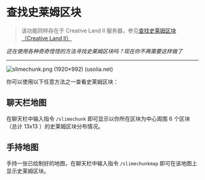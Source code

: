# 查找史莱姆区块

>该功能同样存在于 Creative Land II 服务器，参见[查找史莱姆区块（Creative Land II）](https://docs.usolia.net/#/docs/server/cl02/slimechunk-view) 

*还在使用各种奇奇怪怪的方法寻找史莱姆区块吗？现在你不再需要这样做了*

-----------

![slimechunk.png (1920×992) (usolia.net)](https://usolia.net/img/docs/cl02/slimechunk-view/slimechunk.png)

你可以使用以下任意方法之一查看史莱姆区块：

## 聊天栏地图

在聊天栏中输入指令 `/slimechunk` 即可显示以你所在区块为中心周围 6 个区块 （总计 13x13 ）的史莱姆区块分布情况。

## 手持地图

手持一张已绘制好的地图，在聊天栏中输入指令 `/slimechunkmap` 即可在该地图上显示史莱姆区块。
